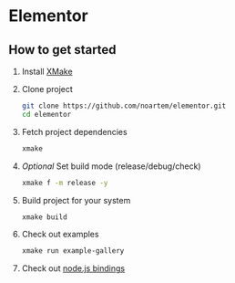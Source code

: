 # Elementor

## How to get started

1. Install [XMake](https://xmake.io)

2. Clone project

    ```bash
    git clone https://github.com/noartem/elementor.git
    cd elementor
    ```

3. Fetch project dependencies

    ```bash
    xmake
    ```

4. *Optional* Set build mode (release/debug/check)

    ```bash
    xmake f -m release -y
    ```

5. Build project for your system

    ```bash
    xmake build
    ```

6. Check out examples

    ```bash
    xmake run example-gallery
    ```

7. Check out [node.js bindings](src/napi/)
